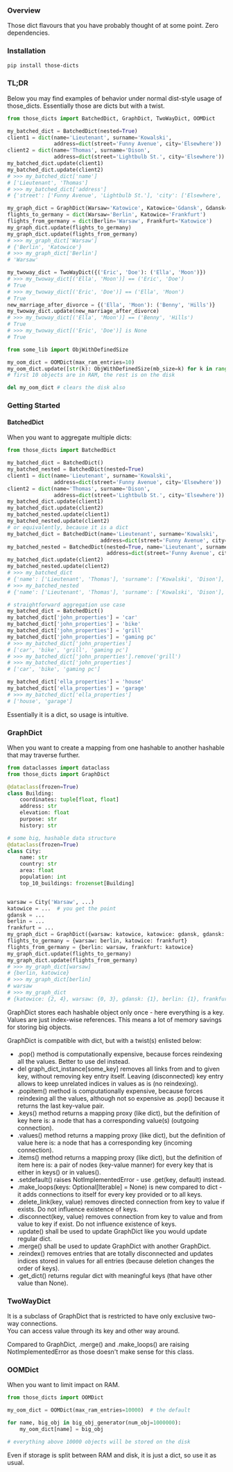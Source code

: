 ### Overview  
  
Those dict flavours that you have probably thought of at some point.
Zero dependencies.

### Installation  
  
```bash
pip install those-dicts
```
   
### TL;DR  
   
Below you may find examples of behavior under normal dist-style usage of those_dicts. Essentially those are dicts but with a twist.  
  
```python
from those_dicts import BatchedDict, GraphDict, TwoWayDict, OOMDict

my_batched_dict = BatchedDict(nested=True)
client1 = dict(name='Lieutenant', surname='Kowalski',
               address=dict(street='Funny Avenue', city='Elsewhere'))
client2 = dict(name='Thomas', surname='Dison',
               address=dict(street='Lightbulb St.', city='Elsewhere'))
my_batched_dict.update(client1)
my_batched_dict.update(client2)
# >>> my_batched_dict['name']
# ['Lieutenant', 'Thomas']
# >>> my_batched_dict['address']
# {'street': ['Funny Avenue', 'Lightbulb St.'], 'city': ['Elsewhere', 'Elsewhere']}

my_graph_dict = GraphDict(Warsaw='Katowice', Katowice='Gdansk', Gdansk='Warsaw')
flights_to_germany = dict(Warsaw='Berlin', Katowice='Frankfurt')
flights_from_germany = dict(Berlin='Warsaw', Frankfurt='Katowice')
my_graph_dict.update(flights_to_germany)
my_graph_dict.update(flights_from_germany)
# >>> my_graph_dict['Warsaw']
# {'Berlin', 'Katowice'}
# >>> my_graph_dict['Berlin']
# 'Warsaw'

my_twoway_dict = TwoWayDict({('Eric', 'Doe'): ('Ella', 'Moon')})
# >>> my_twoway_dict[('Ella', 'Moon')] == ('Eric', 'Doe')
# True
# >>> my_twoway_dict[('Eric', 'Doe')] == ('Ella', 'Moon')
# True
new_marriage_after_divorce = {('Ella', 'Moon'): ('Benny', 'Hills')}
my_twoway_dict.update(new_marriage_after_divorce)
# >>> my_twoway_dict[('Ella', 'Moon')] == ('Benny', 'Hills')
# True
# >>> my_twoway_dict[('Eric', 'Doe')] is None
# True

from some_lib import ObjWithDefinedSize

my_oom_dict = OOMDict(max_ram_entries=10)
my_oom_dict.update([str(k): ObjWithDefinedSize(mb_size=k) for k in range(1000)])
# first 10 objects are in RAM, the rest is on the disk

del my_oom_dict # clears the disk also
```
  
### Getting Started  
   
#### BatchedDict  
  
When you want to aggregate multiple dicts:  
  
```python
from those_dicts import BatchedDict

my_batched_dict = BatchedDict()
my_batched_nested = BatchedDict(nested=True)
client1 = dict(name='Lieutenant', surname='Kowalski',
               address=dict(street='Funny Avenue', city='Elsewhere'))
client2 = dict(name='Thomas', surname='Dison',
               address=dict(street='Lightbulb St.', city='Elsewhere'))
my_batched_dict.update(client1)
my_batched_dict.update(client2)
my_batched_nested.update(client1)
my_batched_nested.update(client2)
# or equivalently, because it is a dict
my_batched_dict = BatchedDict(name='Lieutenant', surname='Kowalski',
                              address=dict(street='Funny Avenue', city='Elsewhere'))
my_batched_nested = BatchedDict(nested=True, name='Lieutenant', surname='Kowalski',
                                address=dict(street='Funny Avenue', city='Elsewhere'))
my_batched_dict.update(client2)
my_batched_nested.update(client2)
# >>> my_batched_dict 
# {'name': ['Lieutenant', 'Thomas'], 'surname': ['Kowalski', 'Dison'], 'address': [{'street': 'Funny Avenue', 'city': 'Elsewhere'}, {'street': 'Lightbulb St.', 'city': 'Elsewhere'}]}
# >>> my_batched_nested
# {'name': ['Lieutenant', 'Thomas'], 'surname': ['Kowalski', 'Dison'], 'address': {'street': ['Funny Avenue', 'Lightbulb St.'], 'city': ['Elsewhere', 'Elsewhere']}}

# straightforward aggregation use case
my_batched_dict = BatchedDict()
my_batched_dict['john_properties'] = 'car'
my_batched_dict['john_properties'] = 'bike'
my_batched_dict['john_properties'] = 'grill'
my_batched_dict['john_properties'] = 'gaming pc'
# >>> my_batched_dict['john_properties']
# ['car', 'bike', 'grill', 'gaming pc']
# >>> my_batched_dict['john_properties'].remove('grill')
# >>> my_batched_dict['john_properties']
# ['car', 'bike', 'gaming pc']

my_batched_dict['ella_properties'] = 'house'
my_batched_dict['ella_properties'] = 'garage'
# >>> my_batched_dict['ella_properties']
# ['house', 'garage']
```  
  
Essentially it is a dict, so usage is intuitive.  
  
### GraphDict  
  
When you want to create a mapping from one hashable to another hashable that may traverse further.  
  
```python
from dataclasses import dataclass
from those_dicts import GraphDict

@dataclass(frozen=True)
class Building:
    coordinates: tuple[float, float]
    address: str
    elevation: float
    purpose: str
    history: str

# some big, hashable data structure    
@dataclass(frozen=True)
class City:
    name: str
    country: str
    area: float
    population: int
    top_10_buildings: frozenset[Building]


warsaw = City('Warsaw', ...)
katowice = ...  # you get the point
gdansk = ...
berlin = ...
frankfurt = ...
my_graph_dict = GraphDict({warsaw: katowice, katowice: gdansk, gdansk: warsaw})
flights_to_germany = {warsaw: berlin, katowice: frankfurt}
flights_from_germany = {berlin: warsaw, frankfurt: katowice}
my_graph_dict.update(flights_to_germany)
my_graph_dict.update(flights_from_germany)
# >>> my_graph_dict[warsaw]
# {berlin, katowice}
# >>> my_graph_dict[berlin]
# warsaw
# >>> my_graph_dict
# {katowice: {2, 4}, warsaw: {0, 3}, gdansk: {1}, berlin: {1}, frankfurt: {0}}
```
  
GraphDict stores each hashable object only once - here everything is a key.
Values are just index-wise references. This means a lot of memory savings for storing big objects.
  
GraphDict is compatible with dict, but with a twist(s) enlisted below:  
  
- .pop() method is computationally expensive, because forces reindexing all the values. Better to use del instead.
- del graph_dict_instance\[some_key] removes all links from and to given key, without removing key entry itself. Leaving (disconnected) key entry allows to keep unrelated indices in values as is (no reindexing).  
- .popitem() method is computationally expensive, because forces reindexing all the values, although not so expensive as .pop() because it returns the last key-value pair.  
- .keys() method returns a mapping proxy (like dict), but the definition of key here is: a node that has a corresponding value(s) (outgoing connection).  
- .values() method returns a mapping proxy (like dict), but the definition of value here is: a node that has a corresponding key (incoming connection).  
- .items() method returns a mapping proxy (like dict), but the definition of item here is: a pair of nodes (key-value manner) for every key that is either in keys() or in values().  
- .setdefault() raises NotImplementedError - use .get(key, default) instead.  
- .make_loops(keys: Optional\[Iterable] = None) is new compared to dict - it adds connections to itself for every key provided or to all keys.  
- .delete_link(key, value) removes directed connection from key to value if exists. Do not influence existence of keys.  
- .disconnect(key, value) removes connection from key to value and from value to key if exist. Do not influence existence of keys.  
- .update() shall be used to update GraphDict like you would update regular dict.  
- .merge() shall be used to update GraphDict with another GraphDict.  
- .reindex() removes entries that are totally disconnected and updates indices stored in values for all entries (because deletion changes the order of keys).  
- .get_dict() returns regular dict with meaningful keys (that have other value than None).  
  
### TwoWayDict  
  
It is a subclass of GraphDict that is restricted to have only exclusive two-way connections.  
You can access value through its key and other way around.  
  
Compared to GraphDict, .merge() and .make_loops() are raising NotImplementedError as those doesn't make sense for this class.  
  
### OOMDict  
  
When you want to limit impact on RAM.  
  
```python
from those_dicts import OOMDict

my_oom_dict = OOMDict(max_ram_entries=10000)  # the default

for name, big_obj in big_obj_generator(num_obj=1000000):
    my_oom_dict[name] = big_obj

# everything above 10000 objects will be stored on the disk
```  
  
Even if storage is split between RAM and disk, it is just a dict, so use it as usual.  

